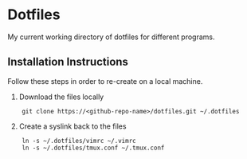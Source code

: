 # Dotfiles
My current working directory of dotfiles for different programs. 

## Installation Instructions
Follow these steps in order to re-create on a local machine. 

1. Download the files locally
``` 
    git clone https://<github-repo-name>/dotfiles.git ~/.dotfiles
```
2. Create a syslink back to the files
```
    ln -s ~/.dotfiles/vimrc ~/.vimrc
    ln -s ~/.dotfiles/tmux.conf ~/.tmux.conf
```


